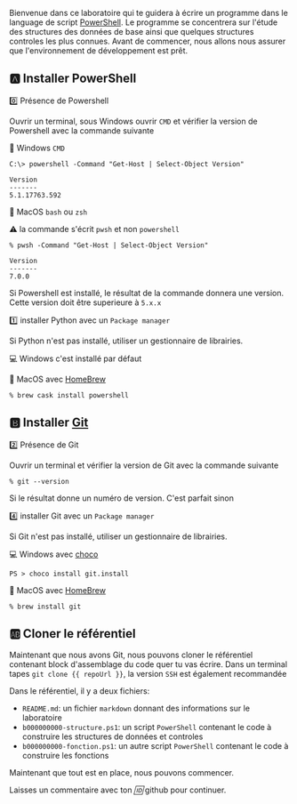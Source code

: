   Bienvenue dans ce laboratoire qui te guidera à écrire un programme dans le language de script [PowerShell](https://docs.microsoft.com/fr-ca/powershell/scripting). Le programme se concentrera sur l'étude des structures des données de base ainsi que quelques structures controles les plus connues. Avant de commencer, nous allons nous assurer que l'environnement de développement est prêt. 

## :a: Installer PowerShell

:zero: Présence de Powershell

Ouvrir un terminal, sous Windows ouvrir `CMD`  et vérifier la version de Powershell avec la commande suivante

:round_pushpin: Windows `CMD`

```
C:\> powershell -Command "Get-Host | Select-Object Version"

Version
-------
5.1.17763.592
```

:round_pushpin: MacOS `bash` ou `zsh`

:warning: la commande s'écrit `pwsh` et non `powershell` 

```
% pwsh -Command "Get-Host | Select-Object Version" 

Version
-------
7.0.0
```

Si Powershell est installé, le résultat de la commande donnera une version. Cette version doit être superieure à `5.x.x`

:one: installer Python avec un `Package manager`

Si Python n'est pas installé, utiliser un gestionnaire de librairies.

:computer: Windows c'est installé par défaut

:apple: MacOS avec [HomeBrew](https://docs.brew.sh/Installation)

```
% brew cask install powershell
```

## :b: Installer [Git](https://git-scm.com/downloads)

:two: Présence de Git

Ouvrir un terminal et vérifier la version de Git avec la commande suivante

```
% git --version
```

Si le résultat donne un numéro de version. C'est parfait sinon

:four: installer Git avec un `Package manager`

Si Git n'est pas installé, utiliser un gestionnaire de librairies.

:computer: Windows avec [choco](https://chocolatey.org/install)

```
PS > choco install git.install
```

:apple: MacOS avec [HomeBrew](https://docs.brew.sh/Installation)

```
% brew install git
```

## :ab: Cloner le référentiel

Maintenant que nous avons Git, nous pouvons cloner le référentiel contenant block d'assemblage du code quer tu vas écrire. Dans un terminal tapes `git clone {{ repoUrl }}`, la version `SSH` est également recommandée

Dans le référentiel, il y a deux fichiers:

- `README.md`: un fichier `markdown` donnant des informations sur le laboratoire
- `b000000000-structure.ps1`: un script `PowerShell` contenant le code à construire les structures de données et controles
- `b000000000-fonction.ps1`: un autre script `PowerShell` contenant le code à construire les fonctions

Maintenant que tout est en place, nous pouvons commencer.

Laisses un commentaire avec ton *:id:* github pour continuer.
